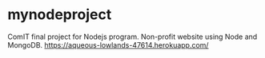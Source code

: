 # mynodeproject
ComIT final project for Nodejs program.
Non-profit website using Node and MongoDB.
https://aqueous-lowlands-47614.herokuapp.com/




